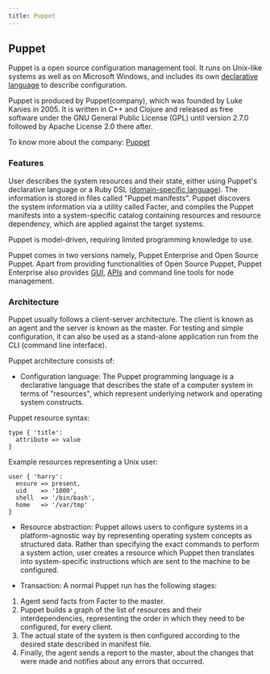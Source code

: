 ```yaml
---
title: Puppet
---
```

## Puppet

Puppet is a open source configuration management tool. It runs on Unix-like systems as well as on Microsoft Windows, and includes its own [declarative language](https://en.wikipedia.org/wiki/Declarative_language) to describe configuration.

Puppet is produced by Puppet(company), which was founded by Luke Kanies in 2005. It is written in C++ and Clojure and released as free software under the GNU General Public License (GPL) until version 2.7.0 followed by Apache License 2.0 there after.

To know more about the company: [Puppet](https://puppet.com/)

### Features

User describes the system resources and their state, either using Puppet's declarative language or a Ruby DSL ([domain-specific language](https://en.wikipedia.org/wiki/Domain-specific_language)). The information is stored in files called "Puppet manifests". Puppet discovers the system information via a utility called Facter, and compiles the Puppet manifests into a system-specific catalog containing resources and resource dependency, which are applied against the target systems. 

Puppet is model-driven, requiring limited programming knowledge to use.<br />

Puppet comes in two versions namely, Puppet Enterprise and Open Source Puppet. Apart from providing functionalities of Open Source Puppet, Puppet Enterprise also provides [GUI](https://en.wikipedia.org/wiki/Graphical_user_interface), [APIs](https://en.wikipedia.org/wiki/Graphical_user_interface) and command line tools for node management.

### Architecture

Puppet usually follows a client-server architecture. The client is known as an agent and the server is known as the master. For testing and simple configuration, it can also be used as a stand-alone application run from the CLI (command line interface).

Puppet architecture consists of:

* Configuration language:  The Puppet programming language is a declarative language that describes the state of a computer system in terms of "resources", which represent underlying network and operating system constructs.
 
Puppet resource syntax:

```
type { 'title':
  attribute => value
}
``` 
Example resources representing a Unix user:

```
user { 'harry':
  ensure => present,
  uid    => '1000',
  shell  => '/bin/bash',
  home   => '/var/tmp'
}
```
* Resource abstraction: Puppet allows users to configure systems in a platform-agnostic way by representing operating system concepts as structured data. Rather than specifying the exact commands to perform a system action, user creates a resource which Puppet then translates into system-specific instructions which are sent to the machine to be configured. 

* Transaction: A normal Puppet run has the following stages:
1. Agent send facts from Facter to the master.
2. Puppet builds a graph of the list of resources and their interdependencies, representing the order in which they need to be configured, for every client.
3. The actual state of the system is then configured according to the desired state described in manifest file.
4. Finally, the agent sends a report to the master, about the changes that were made and notifies about any errors that occurred.
